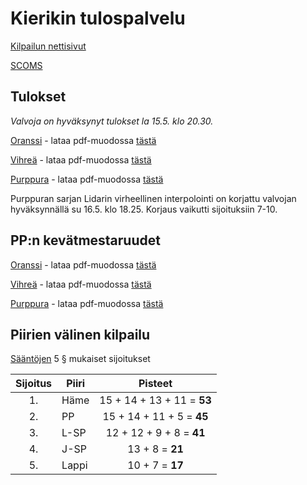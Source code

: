 # Kierikin tulospalvelu

[Kilpailun nettisivut](https://pohjanmaa.partio.fi/nyt/kierikki/)

[SCOMS](https://havu.scoms.fi/events/kierikki-2022/kartta)

## Tulokset

*Valvoja on hyväksynyt tulokset la 15.5. klo 20.30.*

[Oranssi](./oranssi.html) - lataa pdf-muodossa [tästä](./oranssi.pdf)

[Vihreä](./vihrea.html) - lataa pdf-muodossa [tästä](./vihrea.pdf)

[Purppura](./purppura.html) - lataa pdf-muodossa [tästä](./purppura.pdf)

Purppuran sarjan Lidarin virheellinen interpolointi on korjattu valvojan hyväksynnällä su 16.5. klo 18.25. Korjaus vaikutti sijoituksiin 7-10.

## PP:n kevätmestaruudet

[Oranssi](./pp-oranssi.html) - lataa pdf-muodossa [tästä](./pp-oranssi.pdf)

[Vihreä](./pp-vihrea.html) - lataa pdf-muodossa [tästä](./pp-vihrea.pdf)

[Purppura](./pp-purppura.html) - lataa pdf-muodossa [tästä](./pp-purppura.pdf)
## Piirien välinen kilpailu

[Sääntöjen](https://www.partio.fi/wp-content/uploads/2018/12/PT_kisas%C3%A4%C3%A4nn%C3%B6t_2018-3.pdf) 5 § mukaiset sijoitukset

|Sijoitus|Piiri|Pisteet|
|:---:|---|:---:|
|1.|Häme|15 + 14 + 13 + 11 = **53**|
|2.|PP|15 + 14 + 11 + 5 = **45**|
|3.|L-SP|12 + 12 + 9 + 8 = **41**|
|4.|J-SP|13 + 8 = **21**|
|5.|Lappi|10 + 7 = **17**|



